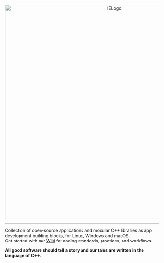 <div align="center">
  <picture>
    <source media="(prefers-color-scheme: light)" srcset="https://github.com/mozahzah/IECore/raw/master/Resources/IE-Brand-Kit/IE-Logo-Banner-Slogan-Alt-NoBg.png?">
    <source media="(prefers-color-scheme: dark)" srcset="https://github.com/mozahzah/IECore/raw/master/Resources/IE-Brand-Kit/IE-Logo-Banner-Slogan-NoBg.png?">
  <img alt="IELogo" width="700">
  </picture>
</div>

***

Collection of open-source applications and modular C++ libraries as app development building blocks, for Linux, Windows and macOS.  
Get started with our <a href="https://github.com/Interactive-Echoes/IE/wiki">Wiki</a> for coding standards, practices, and workflows.

**All good software should tell a story and our tales are written in the language of C++.**   
